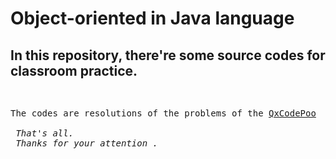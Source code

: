 
<h1> Object-oriented in Java language </h1>
<h2> In this repository, there're some source codes for classroom practice. </h2>
<pre>

<pre>
The codes are resolutions of the problems of the <a href="[https://qxcodepoo.github.io/](https://qxcodepoo.github.io/)">QxCodePoo</a>  site.

<i> That's all.</i>
<i> Thanks for your attention .</i>

 
